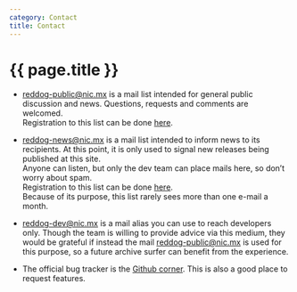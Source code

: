 ```yaml
---
category: Contact
title: Contact
---
```


# {{ page.title }}

- <reddog-public@nic.mx> is a mail list intended for general public discussion and news. Questions, requests and comments are welcomed.  
Registration to this list can be done [here](https://mail-lists.nic.mx/listas/listinfo/reddog-public).

- <reddog-news@nic.mx> is a mail list intended to inform news to its recipients. At this point, it is only used to signal new releases being published at this site.  
Anyone can listen, but only the dev team can place mails here, so don’t worry about spam.  
Registration to this list can be done [here](https://mail-lists.nic.mx/listas/listinfo/reddog-news).  
Because of its purpose, this list rarely sees more than one e-mail a month.

- <reddog-dev@nic.mx> is a mail alias you can use to reach developers only.
Though the team is willing to provide advice via this medium, they would be grateful if instead the mail <reddog-public@nic.mx> is used for this purpose, so a future archive surfer can benefit from the experience.  

- The official bug tracker is the [Github corner](https://github.com/NICMx/rdap-server/issues). This is also a good place to request features.

